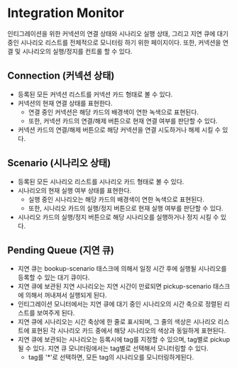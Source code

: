 # Integration Monitor

인티그레이션을 위한 커넥션의 연결 상태와 시나리오 실행 상태, 그리고 지연 큐에 대기 중인 시나리오 리스트를 전체적으로 모니터링 하기 위한 페이지이다.
또한, 커넥션을 연결 및 시나리오의 실행/정지를 컨트롤 할 수 있다.

## Connection (커넥션 상태)

- 등록된 모든 커넥션 리스트를 커넥션 카드 형태로 볼 수 있다.
- 커넥션의 현재 연결 상태를 표현한다.
  - 연결 중인 커넥션은 해당 카드의 배경색이 연한 녹색으로 표현된다.
  - 또한, 커넥션 카드의 연결/해제 버튼으로 현재 연결 여부를 판단할 수 있다.
- 커넥션 카드의 연결/해제 버튼으로 해당 커넥션을 연결 시도하거나 해제 시킬 수 있다.

## Scenario (시나리오 상태)

- 등록된 모든 시나리오 리스트를 시나리오 카드 형태로 볼 수 있다.
- 시나리오의 현재 실행 여부 상태를 표현한다.
  - 실행 중인 시나리오는 해당 카드의 배경색이 연한 녹색으로 표현된다.
  - 또한, 시나리오 카드의 실행/정지 버튼으로 현재 실행 여부를 판단할 수 있다.
- 시나리오 카드의 실행/정지 버튼으로 해당 시나리오를 실행하거나 정지 시킬 수 있다.

## Pending Queue (지연 큐)

- 지연 큐는 bookup-scenario 태스크에 의해서 일정 시간 후에 실행될 시나리오를 등록할 수 있는 대기 큐이다.
- 지연 큐에 보관된 지연 시나리오는 지연 시간이 만료되면 pickup-scenario 태스크에 의해서 꺼내져서 실행되게 된다.
- 인티그레이션 모니터에서는 지연 큐에 대기 중인 시나리오의 시간 축으로 정렬된 리스트를 보여주게 된다.
- 지연 큐에 시나리오는 시간 축상에 한 줄로 표시되며, 그 줄의 색상은 시나리오 리스트에 표현된 각 시나리오 카드 중에서 해당 시나리오의 색상과 동일하게 표현된다.
- 지연 큐에 보관되는 시나리오는 등록시에 tag를 지정할 수 있으며, tag별로 pickup될 수 있다. 지연 큐 모니터링에서는 tag별로 선택해서 모니터링할 수 있다.
  - tag를 '*'로 선택하면, 모든 tag의 시나리오를 모니터링하게된다.
